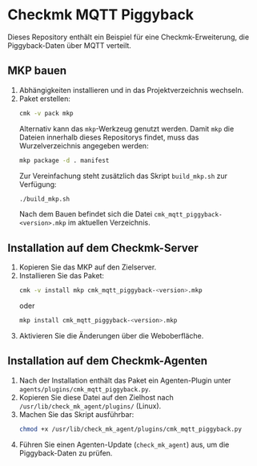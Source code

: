 # Checkmk MQTT Piggyback

Dieses Repository enthält ein Beispiel für eine Checkmk-Erweiterung, die Piggyback-Daten über MQTT verteilt.

## MKP bauen

1. Abhängigkeiten installieren und in das Projektverzeichnis wechseln.
2. Paket erstellen:
   ```bash
   cmk -v pack mkp
   ```
   Alternativ kann das `mkp`-Werkzeug genutzt werden. Damit `mkp` die
   Dateien innerhalb dieses Repositorys findet, muss das Wurzelverzeichnis
   angegeben werden:
   ```bash
   mkp package -d . manifest
   ```
   Zur Vereinfachung steht zusätzlich das Skript `build_mkp.sh`
   zur Verfügung:
   ```bash
   ./build_mkp.sh
   ```
   Nach dem Bauen befindet sich die Datei `cmk_mqtt_piggyback-<version>.mkp`
   im aktuellen Verzeichnis.

## Installation auf dem Checkmk-Server

1. Kopieren Sie das MKP auf den Zielserver.
2. Installieren Sie das Paket:
   ```bash
   cmk -v install mkp cmk_mqtt_piggyback-<version>.mkp
   ```
   oder
   ```bash
   mkp install cmk_mqtt_piggyback-<version>.mkp
   ```
3. Aktivieren Sie die Änderungen über die Weboberfläche.

## Installation auf dem Checkmk-Agenten

1. Nach der Installation enthält das Paket ein Agenten-Plugin unter `agents/plugins/cmk_mqtt_piggyback.py`.
2. Kopieren Sie diese Datei auf den Zielhost nach `/usr/lib/check_mk_agent/plugins/` (Linux).
3. Machen Sie das Skript ausführbar:
   ```bash
   chmod +x /usr/lib/check_mk_agent/plugins/cmk_mqtt_piggyback.py
   ```
4. Führen Sie einen Agenten-Update (`check_mk_agent`) aus, um die
   Piggyback-Daten zu prüfen.
